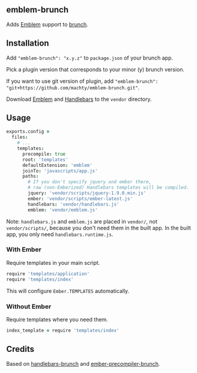## emblem-brunch

Adds [Emblem](http://emblemjs.com/) support to [brunch](http://brunch.io).

## Installation

Add `"emblem-brunch": "x.y.z"` to `package.json` of your brunch app.

Pick a plugin version that corresponds to your minor (y) brunch version.

If you want to use git version of plugin, add
`"emblem-brunch": "git+https://github.com/machty/emblem-brunch.git"`.

Download [Emblem](http://emblemjs.com) and [Handlebars](http://handlebarsjs.com) to the `vendor` directory.

## Usage

```coffeescript
exports.config =
  files:
    # ...
    templates:
      precompile: true
      root: 'templates'
      defaultExtension: 'emblem'
      joinTo: 'javascripts/app.js'
      paths:
        # If you don't specify jquery and ember there,
        # raw (non-Emberized) Handlebars templates will be compiled.
        jquery: 'vendor/scripts/jquery-1.9.0.min.js'
        ember: 'vendor/scripts/ember-latest.js'
        handlebars: 'vendor/handlebars.js'
        emblem: 'vendor/emblem.js'
```

Note: `handlebars.js` and `emblem.js` are placed in `vendor/`, not `vendor/scripts/`,
because you don't need them in the built app. In the built app, you only need
`handlebars.runtime.js`.

### With Ember

Require templates in your main script.

```coffeescript
require 'templates/application'
require 'templates/index'
```

This will configure `Ember.TEMPLATES` automatically.

### Without Ember

Require templates where you need them.

```coffeescript
index_template = require 'templates/index'
```

## Credits

Based on [handlebars-brunch](https://github.com/brunch/handlebars-brunch) and
[ember-precompiler-brunch](https://github.com/chrixian/ember-precompiler-brunch).
